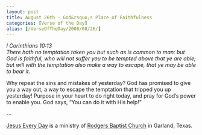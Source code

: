 ```yaml
---
layout: post
title: August 26th - God&rsquo;s Place of Faithfulness
categories: [Verse of the Day]
alias: [/VerseOfTheDay/2008/08/26/]
---
```


_I Corinthians 10:13  
There hath no temptation taken you but such as is common to man: but
God is faithful, who will not suffer you to be tempted above that ye
are able; but will with the temptation also make a way to escape,
that ye may be able to bear it._

Why repeat the sins and mistakes of yesterday? God has promised to
give you a way out, a way to escape the temptation that tripped you
up yesterday! Purpose in your heart to do right today, and pray for
God&rsquo;s power to enable you. God says, &ldquo;You can do it with
His help!&rdquo;

 --

<a href=http://jesuseveryday.net>Jesus Every Day</a> is a ministry of <a href=http://rodgersbaptist.net>Rodgers Baptist Church</a> in Garland, Texas.
